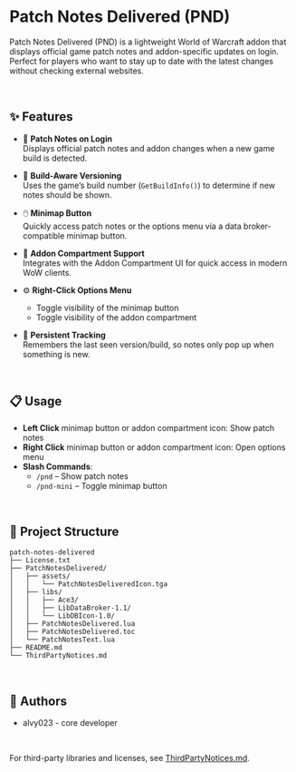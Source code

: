 # Patch Notes Delivered (PND)

Patch Notes Delivered (PND) is a lightweight World of Warcraft addon that displays official game patch notes and addon-specific updates on login. Perfect for players who want to stay up to date with the latest changes without checking external websites.

<br>

## ✨ Features

- 📌 **Patch Notes on Login**  
  Displays official patch notes and addon changes when a new game build is detected.

- 🧠 **Build-Aware Versioning**  
  Uses the game’s build number (`GetBuildInfo()`) to determine if new notes should be shown.

- 🖱️ **Minimap Button**  
  Quickly access patch notes or the options menu via a data broker-compatible minimap button.

- 📁 **Addon Compartment Support**  
  Integrates with the Addon Compartment UI for quick access in modern WoW clients.

- ⚙️ **Right-Click Options Menu**  
  - Toggle visibility of the minimap button  
  - Toggle visibility of the addon compartment

- 💾 **Persistent Tracking**  
  Remembers the last seen version/build, so notes only pop up when something is new.

<br>

## 📋 Usage

- **Left Click** minimap button or addon compartment icon: Show patch notes  
- **Right Click** minimap button or addon compartment icon: Open options menu  
- **Slash Commands**:
  - `/pnd` – Show patch notes  
  - `/pnd-mini` – Toggle minimap button  

<br>

## 📁 Project Structure
```
patch-notes-delivered
├── License.txt
├── PatchNotesDelivered/
│   ├── assets/
│   │   └── PatchNotesDeliveredIcon.tga
│   ├── libs/
│   │   ├── Ace3/
│   │   ├── LibDataBroker-1.1/
│   │   └── LibDBIcon-1.0/
│   ├── PatchNotesDelivered.lua
│   ├── PatchNotesDelivered.toc
│   └── PatchNotesText.lua
├── README.md
└── ThirdPartyNotices.md
```

<br>

## 👤 Authors
- alvy023 - core developer

<br>

For third-party libraries and licenses, see [ThirdPartyNotices.md](./ThirdPartyNotices.md).
